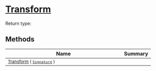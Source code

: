 # [Transform](./NormalizeRotation-100663777.md)


Return type:
## Methods

| Name | Summary | 
| --- | --- | 
| <sub>[Transform](./NormalizeRotation-100663777.md) ( [`Signature`](./../../../../Signature.md) )</sub><img width=200/>| <sub></sub>| <br>


